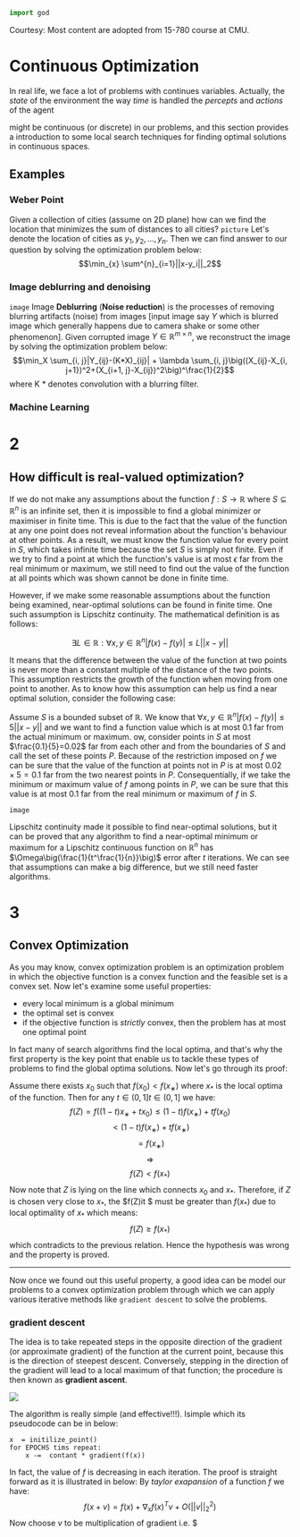 ```python
import god
```
Courtesy: Most content are adopted from 15-780 course at CMU.
# Continuous Optimization
In real life, we face a lot of problems with continues variables.
Actually, the _state_ of the environment the way _time_ is handled the _percepts_ and _actions_ of the agent

might be continuous (or discrete) in our problems, and this section provides a introduction to some local search techniques for finding optimal solutions in continuous spaces.

## Examples

### Weber Point

Given a collection of cities (assume on 2D plane) how can we find the location that minimizes the sum of distances to all cities?
`picture`
Let's denote the location of cities as $y_1, y_2, ..., y_n$.
Then we can find answer to our question by solving the optimization problem below:
$$\min_{x} \sum^{n}_{i=1}||x-y_i||_2$$

### Image deblurring and denoising
`image`
Image **Deblurring** (**Noise reduction**) is the processes of removing blurring artifacts (noise) from images [input image say $Y$ which is blurred image which generally happens due to camera shake or some other phenomenon].
Given corrupted image $Y \in \mathbb R^{m\times n}$, we reconstruct the image by solving the optimization problem below:
$$\min_X \sum_{i, j}|Y_{ij}-(K*X)_{ij}| + \lambda \sum_{i, j}\big((X_{ij}-X_{i, j+1})^2+(X_{i+1, j}-X_{ij})^2\big)^\frac{1}{2}$$
where K * denotes convolution with a blurring filter.
### Machine Learning

# 2

## How difficult is real-valued optimization?

If we do not make any assumptions about the function $f:S\rightarrow\mathbb{R}$ where $S\subseteq\mathbb{R}^n$ is an infinite set, then it is impossible to find a global minimizer or maximiser in finite time. This is due to the fact that the value of the function at any one point does not reveal information about the function's behaviour at other points. As a result, we must know the function value for every point in $S$, which takes infinite time because the set $S$ is simply not finite. Even if we try to find a point at which the function's value is at most  $\epsilon$ far from the real minimum or maximum, we still need to find out the value of the function at all points which was shown cannot be done in finite time.

However, if we make some reasonable assumptions about the function being examined, near-optimal solutions can be found in finite time. One such assumption is Lipschitz continuity. The mathematical definition is as follows:

$$\exists L\in\mathbb{R}:\forall x,y\in\mathbb{R}^n|f(x)-f(y)|\le L||x-y||$$

It means that the difference between the value of the function at two points is never more than a constant multiple of the distance of the two points. This assumption restricts the growth of the function when moving from one point to another. As to know how this assumption can help us find a near optimal solution, consider the following case:

Assume $S$ is a bounded subset of $\mathbb{R}$. We know that $\forall x,y\in\mathbb{R}^n|f(x)-f(y)|\le 5||x-y||$ and we want to find a function value which is at most $0.1$ far from the actual minimum or maximum. ow, consider points in $S$ at most $\frac{0.1}{5}=0.02$ far from each other and from the boundaries of $S$ and call the set of these points $P$. Because of the restriction imposed on $f$ we can be sure that the value of the function at points not in $P$ is at most $0.02 \times 5 = 0.1$ far from the two nearest points in $P$. Consequentially, if we take the minimum or maximum value of $f$ among points in $P$, we can be sure that this value is at most $0.1$ far from the real minimum or maximum of $f$ in $S$.

```image```

Lipschitz continuity made it possible to find near-optimal solutions, but it can be proved that any algorithm to find a near-optimal minimum or maximum for a Lipschitz continuous function on $\mathbb{R}^n$ has $\Omega\big(\frac{1}{t^\frac{1}{n}}\big)$ error after $t$ iterations. We can see that assumptions can make a big difference, but we still need faster algorithms.

# 3

## Convex Optimization
As you may know,  convex optimization problem is an optimization problem in which the objective function is a convex function and the feasible set is a convex set.
Now let's examine some useful properties:

 - every local minimum is a  global minimum
 - the optimal set is convex
 - if the objective function is _strictly_ convex, then the problem has at most one optimal point

In fact many of search algorithms find the local optima, and that's why the first property is the key point that enable us to tackle these types of problems to find the global optima solutions.
Now let's go through its proof:

Assume there exists $x_0$ such that $f(x_0)<f(x_∗)$ where $x_*$ is the local optima of the function. 
Then for any $t∈(0,1]t∈(0,1]$ we have:
$$f(Z) = f((1−t)x_∗+tx_0)≤(1−t)f(x_∗)+tf(x_0)$$$$<(1−t)f(x_∗)+tf(x_∗)$$$$=f(x_∗)$$
$$\Longrightarrow $$$$f(Z) < f(x_*) $$
Now note that $Z$  is lying on the line which connects $x_0$ and $x_*$. Therefore, if $Z$ is chosen very close to $x_*$, the $f(Z)it $ must be greater than $f(x_*)$ due to local optimality of $x_*$ which means:
$$f(Z) \ge f(x_*)$$
which contradicts to the previous relation. Hence the hypothesis was wrong and the property is proved.

---
Now once we found out this useful property, a good idea can be model our problems to a convex optimization problem through which we can apply various iterative methods like `gradient descent` to solve the problems.

### gradient descent
The idea is to take repeated steps in the opposite direction of the gradient (or approximate gradient) of the function at the current point, because this is the direction of steepest descent. Conversely, stepping in the direction of the gradient will lead to a local maximum of that function; the procedure is then known as **gradient ascent**.

![](https://miro.medium.com/max/2976/1*70f9PB-RwFaakqD6lfp4iw.png)

The algorithm is really simple (and effective!!!). Isimple which its pseudocode can be in below:
```
x  = initilize_point()
for EPOCHS tims repeat:
	x -=  contant * gradient(f(x))
```

In fact, the value of $f$ is decreasing in each iteration. The proof is straight forward as it is illustrated in below:
By *taylor exapansion* of a function $f$  we have:
$$f(x+v) = f(x) + \nabla_x f(x)^Tv  + O(||v||_2^2)$$
Now choose $v$ to be multiplication of gradient i.e. $
<!--stackedit_data:
eyJoaXN0b3J5IjpbNjc0NjgzMjcxLC0xNjAyMjgxNzgsLTEzMD
MyNDMwMDgsLTE0Nzg3Nzg1NjcsMTQ1ODQxMDUxNyw4NDY4MjYx
NTEsLTk3NzUyMDM4OSwxODMyNjc5NTQ0LC0yMjUyNzk3NTIsMT
U1MzgzNDAxNCwxNTcwNDMxNDU5LDI4NjA0NjQ0MSwtMTQ0ODg0
MzU3NCwxNjE1MDE1MTQxLDQ3MjQwNTc1MywzNDUyNzAwMjEsMT
M1ODU1NDI5OCwtMzI2MjUyNjEsNTczMTk2MDA1LDU3MzE5NjAw
NV19
-->